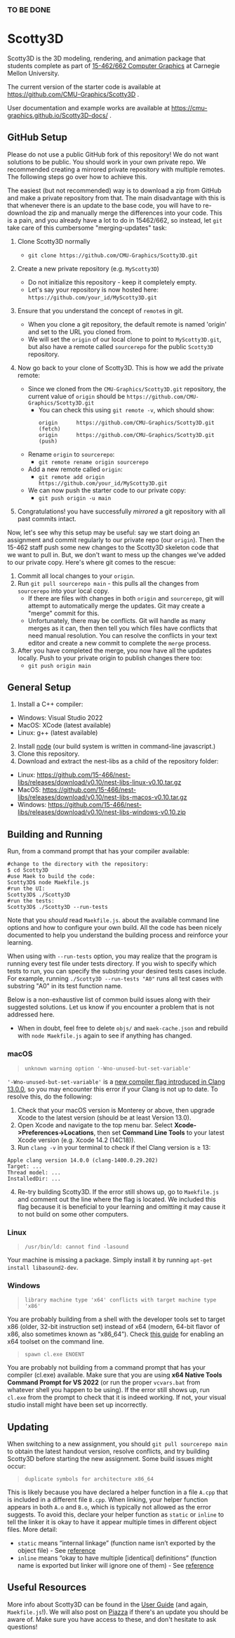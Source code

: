 ### TO BE DONE

# Scotty3D

Scotty3D is the 3D modeling, rendering, and animation package that students complete as part of [15-462/662 Computer Graphics](http://15462.courses.cs.cmu.edu) at Carnegie Mellon University.

The current version of the starter code is available at https://github.com/CMU-Graphics/Scotty3D .

User documentation and example works are available at https://cmu-graphics.github.io/Scotty3D-docs/ .


## GitHub Setup

Please do not use a public GitHub fork of this repository! We do not want solutions to be public. You should work in your own private repo.
We recommended creating a mirrored private repository with multiple remotes. The following steps go over how to achieve this.

The easiest (but not recommended) way is to download a zip from GitHub and make a private repository from that. The main disadvantage with this is that whenever there is an update to the base code, you will have to re-download the zip and manually merge the differences into your code. This is a pain, and you already have a lot to do in 15462/662, so instead, let `git` take care of this cumbersome "merging-updates" task:

1. Clone Scotty3D normally
    - `git clone https://github.com/CMU-Graphics/Scotty3D.git`

2. Create a new private repository (e.g. `MyScotty3D`)
    - Do not initialize this repository - keep it completely empty.
    - Let's say your repository is now hosted here: `https://github.com/your_id/MyScotty3D.git`

3. Ensure that you understand the concept of `remote`s in git.
    - When you clone a git repository, the default remote is named 'origin' and set to the URL you cloned from.
    - We will set the `origin` of our local clone to point to `MyScotty3D.git`, but also have a remote called `sourcerepo` for the public `Scotty3D` repository.

4. Now go back to your clone of Scotty3D. This is how we add the private remote:
    - Since we cloned from the `CMU-Graphics/Scotty3D.git` repository, the current value of `origin` should be `https://github.com/CMU-Graphics/Scotty3D.git`
        - You can check this using `git remote -v`, which should show:
            ```
            origin      https://github.com/CMU-Graphics/Scotty3D.git (fetch)
            origin      https://github.com/CMU-Graphics/Scotty3D.git (push)
            ```
    - Rename `origin` to `sourcerepo`:
        - `git remote rename origin sourcerepo`
    - Add a new remote called `origin`:
        - `git remote add origin https://github.com/your_id/MyScotty3D.git`
    - We can now push the starter code to our private copy:
        - `git push origin -u main`

5. Congratulations! you have successfully _mirrored_ a git repository with all past commits intact. 

Now, let's see why this setup may be useful: say we start doing an assignment and commit regularly to our private repo (our `origin`). Then the 15-462 staff push some new changes to the Scotty3D skeleton code that we want to pull in. But, we don't want to mess up the changes we've added to our private copy. Here's where git comes to the rescue:

1. Commit all local changes to your `origin`.
2. Run `git pull sourcerepo main` - this pulls all the changes from `sourcerepo` into your local copy.
    - If there are files with changes in both `origin` and `sourcerepo`, git will attempt to automatically merge the updates. Git may create a "merge" commit for this.
    - Unfortunately, there may be conflicts. Git will handle as many merges as it can, then then tell you which files have conflicts that need manual resolution. You can resolve the conflicts in your text editor and create a new commit to complete the `merge` process.
3. After you have completed the merge, you now have all the updates locally. Push to your private origin to publish changes there too:
    - `git push origin main`


## General Setup

1. Install a C++ compiler:
  - Windows: Visual Studio 2022
  - MacOS: XCode (latest available)
  - Linux: g++ (latest available)
2. Install [node](https://nodejs.org) (our build system is written in command-line javascript.)
3. Clone this repository.
4. Download and extract the nest-libs as a child of the repository folder:
  - Linux: https://github.com/15-466/nest-libs/releases/download/v0.10/nest-libs-linux-v0.10.tar.gz
  - MacOS: https://github.com/15-466/nest-libs/releases/download/v0.10/nest-libs-macos-v0.10.tar.gz
  - Windows: https://github.com/15-466/nest-libs/releases/download/v0.10/nest-libs-windows-v0.10.zip


## Building and Running

Run, from a command prompt that has your compiler available:
```
#change to the directory with the repository:
$ cd Scotty3D
#use Maek to build the code:
Scotty3D$ node Maekfile.js
#run the UI:
Scotty3D$ ./Scotty3D
#run the tests:
Scotty3D$ ./Scotty3D --run-tests
```
Note that you _should_ read `Maekfile.js`. about the available command line options and how to configure your own build. All the code has been nicely documented to help you understand the building process and reinforce your learning.

When using with `--run-tests` option, you may realize that the program is running every test file under tests directory. If you wish to specify which tests to run, you can specify the substring your desired tests cases include. For example, running `./Scotty3D --run-tests "A0"` runs all test cases with substring "A0" in its test function name.

Below is a non-exhaustive list of common build issues along with their suggested solutions. Let us know if you encounter a problem that is not addressed here.

- When in doubt, feel free to delete `objs/` and `maek-cache.json` and rebuild with `node Maekfile.js` again to see if anything has changed.

### macOS
> `unknown warning option '-Wno-unused-but-set-variable'`

`'-Wno-unused-but-set-variable'` is a [new compiler flag introduced in Clang 13.0.0](https://releases.llvm.org/13.0.0/tools/clang/docs/ReleaseNotes.html#new-compiler-flags), so you may encounter this error if your Clang is not up to date. To resolve this, do the following:

1. Check that your macOS version is Monterey or above, then upgrade Xcode to the latest version (should be at least Version 13.0).
2. Open Xcode and navigate to the top menu bar. Select **Xcode->Preferences->Locations**, then set **Command Line Tools** to your latest Xcode version (e.g. Xcode 14.2 (14C18)). 
3. Run `clang -v` in your terminal to check if thel Clang version is $\ge$ 13:
```
Apple clang version 14.0.0 (clang-1400.0.29.202)
Target: ...
Thread model: ...
InstalledDir: ...
```
4. Re-try building Scotty3D. If the error still shows up, go to `Maekfile.js` and comment out the line where the flag is located. We included this flag because it is beneficial to your learning and omitting it may cause it to not build on some other computers.

### Linux
> `/usr/bin/ld: cannot find -lasound`

Your machine is missing a package. Simply install it by running `apt-get install libasound2-dev`.

### Windows
> `library machine type 'x64' conflicts with target machine type 'x86'`

You are probably building from a shell with the developer tools set to target x86 (older, 32-bit instruction set) instead of x64 (modern, 64-bit flavor of x86, also sometimes known as “x86_64”). Check [this guide](https://learn.microsoft.com/en-us/cpp/build/how-to-enable-a-64-bit-visual-cpp-toolset-on-the-command-line?view=msvc-170) for enabling an x64 toolset on the command line.

> `spawn cl.exe ENOENT`

You are probably not building from a command prompt that has your compiler (cl.exe) available. Make sure that you are using **x64 Native Tools Command Prompt for VS 2022** (or run the proper `vcvars.bat` from whatever shell you happen to be using). If the error still shows up, run `cl.exe` from the prompt to check that it is indeed working. If not, your visual studio install might have been set up incorrectly.

## Updating
When switching to a new assignment, you should `git pull sourcerepo main` to obtain the latest handout version, resolve conflicts, and try building Scotty3D before starting the new assignment. Some build issues might occur:

> `duplicate symbols for architecture x86_64`

This is likely because you have declared a helper function in a file `A.cpp` that is included in a different file `B.cpp`. When linking, your helper function appears in both `A.o` and `B.o`, which is typically not allowed as the error suggests. To avoid this, declare your helper function as `static` or `inline` to tell the linker it is okay to have it appear multiple times in different object files. More detail:

* `static` means “internal linkage” (function name isn’t exported by the object file) - See [reference](https://en.cppreference.com/w/cpp/language/storage_duration)
* `inline` means “okay to have multiple [identical] definitions” (function name is exported but linker will ignore one of them) - See [reference](https://en.cppreference.com/w/cpp/language/inline)

## Useful Resources
More info about Scotty3D can be found in the [User Guide](https://cmu-graphics.github.io/Scotty3D-docs/guide/) (and again, `Maekfile.js`!). We will also post on [Piazza](https://piazza.com/class/l7euxsj4kf4ht/) if there's an update you should be aware of. Make sure you have access to these, and don't hesitate to ask questions!
